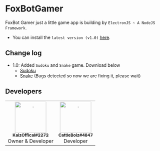 # FoxBotGamer
FoxBot Gamer just a little game app is building by `ElectronJS ~ A NodeJS Framework`.

- You can install the `latest version (v1.0)` [here](https://github.com/KaizFox/FoxBotGamer/releases/tag/1.0.0).
<!-- - View all versions [here](https://github.com/KaizFox/FoxBotGamer/releases). In older version, it might have some bugs we didn't fix. -->

## Change log
- 1.0: Added `Sudoku` and `Snake` game. Download below
  - [Sudoku](https://github.com/KaizFox/FoxBotGamer/releases/download/1.0.0/sudoku.exe)
  - [Snake](https://github.com/KaizFox/FoxBotGamer/releases/download/1.0.0/snake.exe) (Bugs detected so now we are fixing it, please wait)

## Developers
<table>
    <tr>
      <td align="center"><a href="https://github.com/kaizoffical"><img src="https://avatars.githubusercontent.com/u/79130746" width="100px;" alt="."/><br/><sub><b>KaizOffical#2272</b></sub></a><br/><a>Owner & Developer</a></td>
      <td align="center"><a href="https://github.com/kaizfox"><img src="https://avatars.githubusercontent.com/u/106258613" width="100px;" alt="."/><br/><sub><b>CattleBoiz#4847</b></sub></a><br/><a>Developer</a></td>
    </tr>
  </table>
